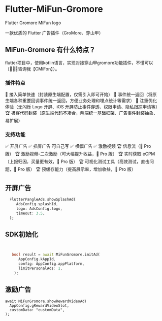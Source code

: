 # Flutter-MiFun-Gromore
Flutter Gromore MiFun
logo

一款优质的 Flutter 广告插件（GroMore、穿山甲）
    
## MiFun-Gromore 有什么特点？
flutter项目中，使用kotlin语言，实现对接穿山甲gromore功能插件，不懂可以（🧑🏻‍💻咨询我【CMiFon】）。

### 插件特点
🔨 接入简单快速（封装原生端配置，仅需引入即可开始）
📡 事件统一返回（将原生端各种重要回调事件统一返回，方便业务处理和埋点统计等需求）
🎁 注重优化体验（无闪烁 Logo 开屏、iOS 开屏防止事件穿透、权限申请、隐私跟踪申请等）
🏆 极客代码封装（原生端代码不凑合，两端统一基础框架、广告事件封装抽象、易扩展）

### 支持功能
✅ 开屏广告
✅ 插屏广告  可自己写
✅ 横幅广告
✅  激励视频 
🏆 信息流（🚀 Pro 版）
🏆 激励视频-二次激励（可大幅提升收益，🚀 Pro 版）
🏆 实时获取 eCPM（上报归因，买量更有效，🚀 Pro 版）
🏆 可视化测试工具（高效测试，直击问题，🚀 Pro 版）
🏆 预缓存能力（提高展示率，增加收益，🚀 Pro 版）

## 开屏广告

``` dart
  FlutterPangleAds.showSplashAd(
     AdsConfig.splashId,
     logo: AdsConfig.logo,
     timeout: 3.5,
  );
```

## SDK初始化
``` dart


   bool result = await MiFunGromore.initAd(
      AppConfig.kAppId,
      config: AppConfig.appPlatform,
      limitPersonalAds: 1,
    );
```

## 激励广告
```
await MiFunGromore.showRewardVideoAd(
  AppConfig.gRewardVideoSlot,
  customData: "customData",
);
```
